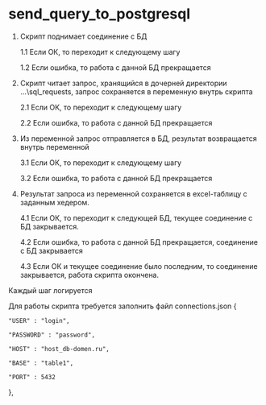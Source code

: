 # send_query_to_postgresql
1. Скрипт поднимает соединение с БД 

    1.1 Если ОК, то переходит к следующему шагу
    
    1.2 Если ошибка, то работа с данной БД прекращается
    
2. Скрипт читает запрос, хранящийся в дочерней директории ...\sql_requests, запрос сохраняется в переменную внутрь скрипта

    2.1 Если ОК, то переходит к следующему шагу
    
    2.2 Если ошибка, то работа с данной БД прекращается
    
3. Из переменной запрос отправляется в БД, результат возвращается внутрь переменной

    3.1 Если ОК, то переходит к следующему шагу
    
    3.2 Если ошибка, то работа с данной БД прекращается
    
4. Результат запроса из переменной сохраняется в excel-таблицу с заданным хедером.
 
    4.1 Если ОК, то переходит к следующей БД, текущее соединение с БД закрывается.
    
    4.2 Если ошибка, то работа с данной БД прекращается, соединение с БД закрывается
    
    4.3 Если ОК и текущее соединение было последним, то соединение закрывается, работа скрипта окончена.
    
Каждый шаг логируется


Для работы скрипта требуется заполнить файл connections.json
  {
  
    "USER" : "login",
    
    "PASSWORD" : "password",
    
    "HOST" : "host_db-domen.ru",
    
    "BASE" : "table1",
    
    "PORT" : 5432
    
  },


